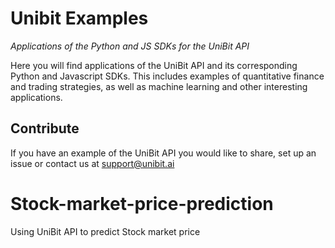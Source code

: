 # Unibit Examples
*Applications of the Python and JS SDKs for the UniBit API*

Here you will find applications of the UniBit API and its corresponding Python and Javascript SDKs. This includes examples of quantitative finance and trading strategies, as well as machine learning and other interesting applications.

## Contribute
If you have an example of the UniBit API you would like to share, set up an issue or contact us at support@unibit.ai 

# Stock-market-price-prediction
Using UniBit API to predict Stock market price
